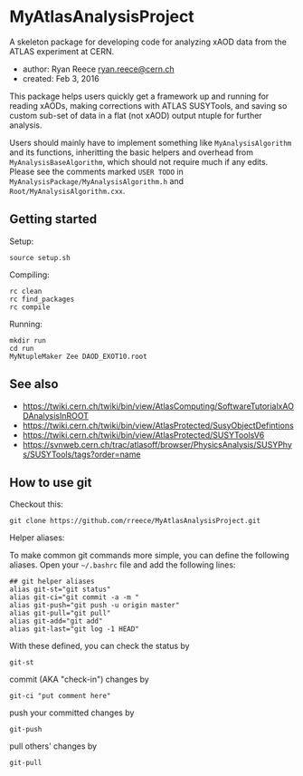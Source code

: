 MyAtlasAnalysisProject
===============================================================================

A skeleton package for developing code for analyzing xAOD data from the
ATLAS experiment at CERN.

-   author:  Ryan Reece <ryan.reece@cern.ch>
-   created: Feb 3, 2016

This package helps users quickly get a framework up and running for reading xAODs,
making corrections with ATLAS SUSYTools, and saving so custom sub-set of data
in a flat (not xAOD) output ntuple for further analysis.

Users should mainly have to implement something like `MyAnalysisAlgorithm`
and its functions, inheritting the basic helpers and overhead from
`MyAnalysisBaseAlgorithm`, which should not require much if any edits.
Please see the comments marked `USER TODO` in `MyAnalysisPackage/MyAnalysisAlgorithm.h`
and `Root/MyAnalysisAlgorithm.cxx`.


Getting started
-------------------------------------------------------------------------------

Setup:

    source setup.sh

Compiling:

    rc clean
    rc find_packages
    rc compile

Running:
    
    mkdir run
    cd run
    MyNtupleMaker Zee DAOD_EXOT10.root


See also
-------------------------------------------------------------------------------

-   <https://twiki.cern.ch/twiki/bin/view/AtlasComputing/SoftwareTutorialxAODAnalysisInROOT>
-   <https://twiki.cern.ch/twiki/bin/view/AtlasProtected/SusyObjectDefintions>
-   <https://twiki.cern.ch/twiki/bin/view/AtlasProtected/SUSYToolsV6>
-   <https://svnweb.cern.ch/trac/atlasoff/browser/PhysicsAnalysis/SUSYPhys/SUSYTools/tags?order=name>


How to use git
-------------------------------------------------------------------------------

Checkout this:

    git clone https://github.com/rreece/MyAtlasAnalysisProject.git

Helper aliases:

To make common git commands more simple, you can define the following aliases.
Open your `~/.bashrc` file and add the following lines:

    ## git helper aliases
    alias git-st="git status"
    alias git-ci="git commit -a -m "
    alias git-push="git push -u origin master"
    alias git-pull="git pull"
    alias git-add="git add"
    alias git-last="git log -1 HEAD"

With these defined, you can check the status by

    git-st

commit (AKA "check-in") changes by

    git-ci "put comment here"

push your committed changes by

    git-push

pull others' changes by

    git-pull


